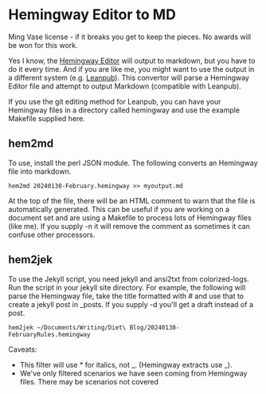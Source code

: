 
# Hemingway Editor to MD

Ming Vase license - if it breaks you get to keep the pieces. No awards will be won for this work.

Yes I know, the [Hemingway Editor](https://hemingwayapp.com) will output to markdown, but you have to do it
every time. And if you are like me, you might want to use the output in a different
system (e.g. [Leanpub](https://leanpub.com)). This convertor will parse a Hemingway Editor file
and attempt to output Markdown (compatible with Leanpub).

If you use the git editing method for Leanpub, you can have your Hemingway files
in a directory called hemingway and use the example Makefile supplied here.

## hem2md

To use, install the perl JSON module. The following converts an Hemingway file into markdown. 

```
hem2md 20240130-February.hemingway >> myoutput.md
```

At the top of the file, there will be an HTML comment to warn that the file is automatically generated. This can be useful if you are working on a document set and are using a Makefile to process lots of Hemingway files (like me). If you supply -n it will remove the comment as sometimes it can confuse other processors.

## hem2jek

To use the Jekyll script, you need jekyll and ansi2txt from colorized-logs. Run the script in your jekyll site directory. For example, the following will parse the Hemingway file, take the title formatted with # and use that to create a jekyll post in _posts. If you supply -d you'll get a draft instead of a post.

```
hem2jek ~/Documents/Writing/Diet\ Blog/20240130-FebruaryRules.hemingway
```



Caveats:

- This filter will use * for italics, not _. (Hemingway extracts use _).
- We've only filtered scenarios we have seen coming from Hemingway files. There may be scenarios not covered
